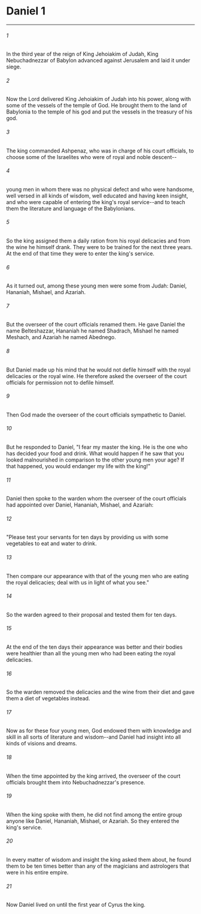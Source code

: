# Daniel 1
***



###### 1 
In the third year of the reign of King Jehoiakim of Judah, King Nebuchadnezzar of Babylon advanced against Jerusalem and laid it under siege. 

###### 2 
Now the Lord delivered King Jehoiakim of Judah into his power, along with some of the vessels of the temple of God. He brought them to the land of Babylonia to the temple of his god and put the vessels in the treasury of his god. 

###### 3 
The king commanded Ashpenaz, who was in charge of his court officials, to choose some of the Israelites who were of royal and noble descent-- 

###### 4 
young men in whom there was no physical defect and who were handsome, well versed in all kinds of wisdom, well educated and having keen insight, and who were capable of entering the king's royal service--and to teach them the literature and language of the Babylonians. 

###### 5 
So the king assigned them a daily ration from his royal delicacies and from the wine he himself drank. They were to be trained for the next three years. At the end of that time they were to enter the king's service. 

###### 6 
As it turned out, among these young men were some from Judah: Daniel, Hananiah, Mishael, and Azariah. 

###### 7 
But the overseer of the court officials renamed them. He gave Daniel the name Belteshazzar, Hananiah he named Shadrach, Mishael he named Meshach, and Azariah he named Abednego. 

###### 8 
But Daniel made up his mind that he would not defile himself with the royal delicacies or the royal wine. He therefore asked the overseer of the court officials for permission not to defile himself. 

###### 9 
Then God made the overseer of the court officials sympathetic to Daniel. 

###### 10 
But he responded to Daniel, "I fear my master the king. He is the one who has decided your food and drink. What would happen if he saw that you looked malnourished in comparison to the other young men your age? If that happened, you would endanger my life with the king!" 

###### 11 
Daniel then spoke to the warden whom the overseer of the court officials had appointed over Daniel, Hananiah, Mishael, and Azariah: 

###### 12 
"Please test your servants for ten days by providing us with some vegetables to eat and water to drink. 

###### 13 
Then compare our appearance with that of the young men who are eating the royal delicacies; deal with us in light of what you see." 

###### 14 
So the warden agreed to their proposal and tested them for ten days. 

###### 15 
At the end of the ten days their appearance was better and their bodies were healthier than all the young men who had been eating the royal delicacies. 

###### 16 
So the warden removed the delicacies and the wine from their diet and gave them a diet of vegetables instead. 

###### 17 
Now as for these four young men, God endowed them with knowledge and skill in all sorts of literature and wisdom--and Daniel had insight into all kinds of visions and dreams. 

###### 18 
When the time appointed by the king arrived, the overseer of the court officials brought them into Nebuchadnezzar's presence. 

###### 19 
When the king spoke with them, he did not find among the entire group anyone like Daniel, Hananiah, Mishael, or Azariah. So they entered the king's service. 

###### 20 
In every matter of wisdom and insight the king asked them about, he found them to be ten times better than any of the magicians and astrologers that were in his entire empire. 

###### 21 
Now Daniel lived on until the first year of Cyrus the king.
